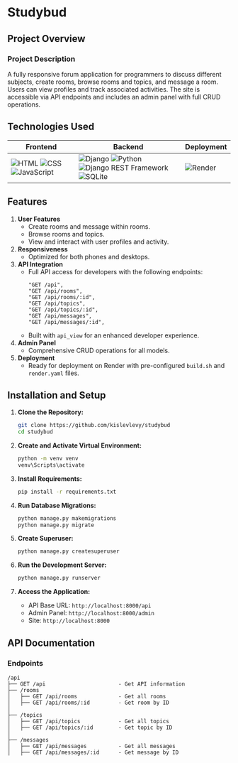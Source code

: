 # Studybud

## Project Overview

### Project Description

A fully responsive forum application for programmers to discuss different subjects, create rooms, browse rooms and topics, and message a room. Users can view profiles and track associated activities. The site is accessible via API endpoints and includes an admin panel with full CRUD operations.

## Technologies Used

| Frontend                                                                                                                                                                                                                                                                                                            | Backend                                                                                                                                                                                                                                                                                                                                                                                                                             | Deployment                                                                                            |
| ------------------------------------------------------------------------------------------------------------------------------------------------------------------------------------------------------------------------------------------------------------------------------------------------------------------- | ----------------------------------------------------------------------------------------------------------------------------------------------------------------------------------------------------------------------------------------------------------------------------------------------------------------------------------------------------------------------------------------------------------------------------------- | ----------------------------------------------------------------------------------------------------- |
| ![HTML](https://img.shields.io/badge/HTML5-E34F26?style=for-the-badge&logo=html5&logoColor=white) ![CSS](https://img.shields.io/badge/CSS3-1572B6?style=for-the-badge&logo=css3&logoColor=white) ![JavaScript](https://img.shields.io/badge/JavaScript-323330?style=for-the-badge&logo=javascript&logoColor=F7DF1E) | ![Django](https://img.shields.io/badge/Django-092E20?style=for-the-badge&logo=django&logoColor=white) ![Python](https://img.shields.io/badge/Python-3776AB?style=for-the-badge&logo=python&logoColor=white) ![Django REST Framework](https://img.shields.io/badge/DRF-ff1709?style=for-the-badge&logo=django&logoColor=white) ![SQLite](https://img.shields.io/badge/SQLite-07405E?style=for-the-badge&logo=sqlite&logoColor=white) | ![Render](https://img.shields.io/badge/Render-0466C8?style=for-the-badge&logo=render&logoColor=white) |

## Features

1. **User Features**
   - Create rooms and message within rooms.
   - Browse rooms and topics.
   - View and interact with user profiles and activity.
2. **Responsiveness**
   - Optimized for both phones and desktops.
3. **API Integration**
   - Full API access for developers with the following endpoints:
     ```
     "GET /api",
     "GET /api/rooms",
     "GET /api/rooms/:id",
     "GET /api/topics",
     "GET /api/topics/:id",
     "GET /api/messages",
     "GET /api/messages/:id",
     ```
   - Built with `api_view` for an enhanced developer experience.
4. **Admin Panel**
   - Comprehensive CRUD operations for all models.
5. **Deployment**
   - Ready for deployment on Render with pre-configured `build.sh` and `render.yaml` files.

## Installation and Setup

1. **Clone the Repository:**

   ```bash
   git clone https://github.com/kislevlevy/studybud
   cd studybud
   ```

2. **Create and Activate Virtual Environment:**

   ```bash
   python -m venv venv
   venv\Scripts\activate
   ```

3. **Install Requirements:**

   ```bash
   pip install -r requirements.txt
   ```

4. **Run Database Migrations:**

   ```bash
   python manage.py makemigrations
   python manage.py migrate
   ```

5. **Create Superuser:**

   ```bash
   python manage.py createsuperuser
   ```

6. **Run the Development Server:**

   ```bash
   python manage.py runserver
   ```

7. **Access the Application:**
   - API Base URL: `http://localhost:8000/api`
   - Admin Panel: `http://localhost:8000/admin`
   - Site: `http://localhost:8000`

## API Documentation

### Endpoints

```plaintext
/api
├── GET /api                       - Get API information
├── /rooms
│   ├── GET /api/rooms             - Get all rooms
│   ├── GET /api/rooms/:id         - Get room by ID
│
├── /topics
│   ├── GET /api/topics            - Get all topics
│   ├── GET /api/topics/:id        - Get topic by ID
│
├── /messages
│   ├── GET /api/messages          - Get all messages
│   ├── GET /api/messages/:id      - Get message by ID

```
